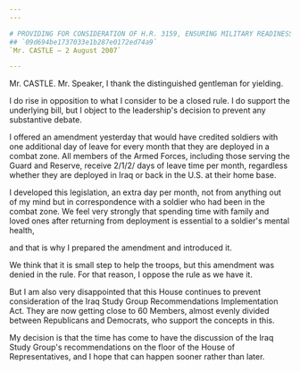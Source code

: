 ```yaml
---
---

# PROVIDING FOR CONSIDERATION OF H.R. 3159, ENSURING MILITARY READINESS  THROUGH STABILITY AND PREDICTABILITY DEPLOYMENT POLICY ACT OF 2007
## `09d694be1737033e1b287e0172ed74a9`
`Mr. CASTLE — 2 August 2007`

---
```



Mr. CASTLE. Mr. Speaker, I thank the distinguished gentleman for 
yielding.

I do rise in opposition to what I consider to be a closed rule. I do 
support the underlying bill, but I object to the leadership's decision 
to prevent any substantive debate.

I offered an amendment yesterday that would have credited soldiers 
with one additional day of leave for every month that they are deployed 
in a combat zone. All members of the Armed Forces, including those 
serving the Guard and Reserve, receive 2/1/2/ days of leave time per 
month, regardless whether they are deployed in Iraq or back in the U.S. 
at their home base.

I developed this legislation, an extra day per month, not from 
anything out of my mind but in correspondence with a soldier who had 
been in the combat zone. We feel very strongly that spending time with 
family and loved ones after returning from deployment is essential to a 
soldier's mental health,


and that is why I prepared the amendment and introduced it.

We think that it is small step to help the troops, but this amendment 
was denied in the rule. For that reason, I oppose the rule as we have 
it.

But I am also very disappointed that this House continues to prevent 
consideration of the Iraq Study Group Recommendations Implementation 
Act. They are now getting close to 60 Members, almost evenly divided 
between Republicans and Democrats, who support the concepts in this.

My decision is that the time has come to have the discussion of the 
Iraq Study Group's recommendations on the floor of the House of 
Representatives, and I hope that can happen sooner rather than later.